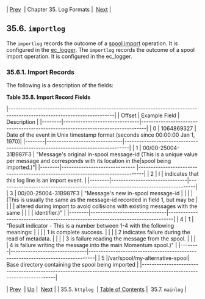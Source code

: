 | [Prev](log_formats.httplog)  | Chapter 35. Log Formats |  [Next](log_formats.mainlog) |

## 35.6. `importlog`

The `importlog` records the outcome of a [spool import](console_commands.spool_import "spool import") operation. It is configured in the [ec_logger](modules.ec_logger "71.30. EC_logger – Momentum-Style Logging").
The `importlog` records the outcome of a spool import operation. It is configured in the ec_logger.

### 35.6.1. Import Records

The following is a description of the fields:

<a name="log_formats.import_logger.fields"></a>

**Table 35.8. Import Record Fields**

|-------------------------------------------------------------------------------------------------------------------------|
| Offset |		Example Field			 |						Description												  |
|--------|-------------------------------|--------------------------------------------------------------------------------|
|	0    |    	1064869327				 | Date of the event in Unix timestamp format (seconds since 00:00:00 Jan 1, 1970)|
|--------|-------------------------------|--------------------------------------------------------------------------------|
|	1	 |	 00/00-25004-31B987F3		 | "Message's original in-spool message-id (This is a unique value per message and corresponds with its location in the|spool being imported.)"|
|--------|------------------------------ |--------------------------------------------------------------------------------|
|	2	 |			I					 | indicates that this log line is an import event.								  |
|--------|-------------------------------|--------------------------------------------------------------------------------|
|	3	 |	 00/00-25004-31B987F3		 | "Message's new in-spool message-id											  |
|		 |								 | (This is usually the same as the message-id recorded in field 1, but may be	  |
|		 |								 | altered during import to avoid collisions with existing messages with the same |
|		 |								 | identifier.)"																  |
|--------|-------------------------------|--------------------------------------------------------------------------------|
|	4	 |			1					 | "Result indicator - This is a number between 1-4 with the following meanings:  |
|		 |								 | 1 is complete success.														  |
|		 |								 | 2 indicates failure during the read of metadata.								  |
|		 |								 | 3 is failure reading the message from the spool.								  |
|		 |								 | 4 is failure writing the message into the main Momentum spool.)"				  |
|--------|-------------------------------|--------------------------------------------------------------------------------|
|	5	 |/var/spool/my-alternative-spool| Base directory containing the spool being imported							  |
|-------------------------------------------------------------------------------------------------------------------------|

| [Prev](log_formats.httplog)  | [Up](log_formats) |  [Next](log_formats.mainlog) |
| 35.5. `httplog`  | [Table of Contents](index) |  35.7. `mainlog` |
